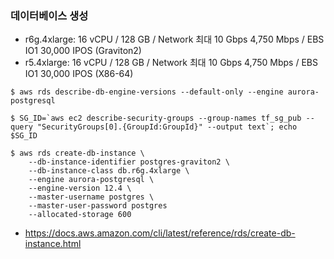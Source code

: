 ### 데이터베이스 생성 ###

- r6g.4xlarge: 16 vCPU / 128 GB / Network 최대 10 Gbps 4,750 Mbps / EBS IO1 30,000 IPOS (Graviton2)
- r5.4xlarge: 16 vCPU / 128 GB / Network 최대 10 Gbps 4,750 Mbps / EBS IO1 30,000 IPOS (X86-64)

```
$ aws rds describe-db-engine-versions --default-only --engine aurora-postgresql

$ SG_ID=`aws ec2 describe-security-groups --group-names tf_sg_pub --query "SecurityGroups[0].{GroupId:GroupId}" --output text`; echo $SG_ID

$ aws rds create-db-instance \
    --db-instance-identifier postgres-graviton2 \
    --db-instance-class db.r6g.4xlarge \
    --engine aurora-postgresql \
    --engine-version 12.4 \
    --master-username postgres \
    --master-user-password postgres 
    --allocated-storage 600
```

* https://docs.aws.amazon.com/cli/latest/reference/rds/create-db-instance.html
